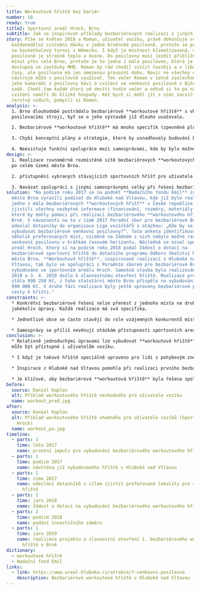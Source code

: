 ```yaml
---
title: Workoutové hřiště bez bariér
number: 18
ready: true
title2: Sportovní areál Hroch, Brno
subtitle: Jak se inspirovat příklady bezbariérových realizací z jiných měst?
story: Píše se květen 2018 a Roman, uživatel vozíku, právě dokončuje svoji
  každonedělní cvičební dávku v jedné brněnské posilovně, protože se připravuje
  na basketbalový turnaj v Německu. I když je místnost klimatizovaná, v
  posilovně je strašné teplo a dusno. Do posilovny musí jezdit přibližně 45
  minut přes celé Brno, protože je to jedna z mála posiloven, která je dobře
  dostupná ze zastávky MHD. Roman by rád chodil cvičit častěji a v libovolné
  časy, ale posilovna má jen omezenou provozní dobu. Navíc ne všechny cvičební
  nástroje může v posilovně využívat. Ten večer Roman v šatně zaslechne, jak se
  jeho kamarádi z posilovny baví o cvičení ve venkovní posilovně v Björnsonově
  sadě. Chodí tam každé úterý od devíti hodin večer a odtud si to po náročném
  cvičení namíří do blízké hospody. Kéž bych si mohl jít s nimi zacvičit ven na
  čerstvý vzduch, pomyslí si Roman.
analysis: >-
  1. Brno dlouhodobě postrádalo bezbariérové **workoutové hřiště** s vhodnými
  posilovacími stroji, byť se o jeho výstavbě již dlouho uvažovalo.

  2. Bezbariérové **workoutové hřiště** má mnoho specifik (zpevněné plochy, výška cvičebních prvků atp.).

  3. Chybí koncepční plány a strategie, které by usnadňovaly budování bezbariérových veřejných prostorů.

  4. Neexistuje funkční spolupráce mezi samosprávami, kde by bylo možné se inspirovat ověřenými bezbariérovými řešeními z jiných obcí a měst.
design: >-
  1. Realizace rovnoměrně rozmístěné sítě bezbariérových **workoutových hřišť**
  po celém území města Brna.

  2. přístupnění vybraných stávajících sportovních hřišť pro uživatele vozíku.

  3. Navázat spolupráci s jinými samosprávnými celky při řešení bezbariérovosti a aktivně vyhledávat příklady dobrých bezbariérových řešení.
solution: "Na podzim roku 2017 se na podnět **Nadačního fondu Emil** zástupci
  města Brna vyrazili podívat do Hluboké nad Vltavou, kde již bylo realizováno
  jedno z mála bezbariérových **workoutových hřišť** v České republice. Zde
  zjistili všechny nezbytné informace (financování, rozměry, materiály atp.),
  které by mohly pomoci při realizaci bezbariérového **workoutového hřiště** v
  Brně. V návaznosti na to v zimě 2017 Poradní sbor pro bezbariérové Brno
  odeslal dotazníky do organizace Liga vozíčkářů s otázkou: „Kde by se měly
  vybudovat bezbariérové venkovní posilovny?“. Tato anketa identifikovala
  několik preferovaných míst, nicméně na žádném z nich nebylo možné realizovat
  venkovní posilovnu v krátkém časovém horizontu. Následně se ozval sportovní
  areál Hroch, který si na podzim roku 2018 podal žádost o dotaci na
  bezbariérové sportovní hřiště do dotačního programu Odboru školství Magistrátu
  města Brna. **Workoutové hřiště**, inspirované realizací z Hluboké nad
  Vltavou, tak bylo ve spolupráci s Poradním sborem pro bezbariérové Brno
  vybudováno ve sportovním areálu Hroch. Samotná stavba byla realizována v roce
  2019 a 3. 4. 2019 došlo k slavnostnímu otevření hřiště. Realizace projektu
  stála 998 250 Kč, z toho statutární město Brno přispělo na vybudování hřiště
  990 000 Kč. V druhé fázi realizace byly ještě upraveny bezbariérové přístupové
  cesty k hřišti."
constraints: >-
  * Konkrétní bezbariérové řešení nelze přenést z jednoho místa na druhé bez
  jakékoliv úpravy. Každá realizace má svá specifika.

  * Jednotlivé obce se často stavějí do role vzájemných konkurentů místo toho, aby se od sebe vzájemně inspirovaly.

  * Samosprávy se příliš nevěnují otázkám přístupnosti sportovních areálů a zařízení.
conclusion: >-
  * Relativně jednoduchými úpravami lze vybudovat **workoutové hřiště**, které
  může být přístupné i uživatelům vozíku.

  * I když je takové hřiště speciálně upraveno pro lidi s pohybovým znevýhodněním, neznamená to, že by nemohlo či nemělo být využíváno kýmkoliv jiným.

  * Inspirace z Hluboké nad Vltavou pomohla při realizaci prvního bezbariérového **workoutového hřiště** v Brně. V rámci návštěvy získali zástupci Brna detailní informace o úskalích realizace projektu, jeho financování, volbě vhodných materiálů a designu jednotlivých cvičebních pomůcek.

  * Je klíčové, aby bezbariérová **workoutová hřiště** byla řešena společně s bezbariérovým přístupem k nim (bezbariérová parkovací místa, zastávka MHD, přístupové cesty).
before:
  source: Daniel Kaplan
  alt: Příklad workoutového hřiště nevhodného pro uživatele vozíku
  name: workout_pred.jpg
after:
  source: Daniel Kaplan
  alt: Příklad workoutového hříště vhodného pro uživatele vozíků (Sportovní areál
    Hroch)
  name: workout_po.jpg
timeline:
  - parts: 1
    time: léto 2017
    name: prvotní impulz pro vybudování bezbariérového workoutového hřiště
  - parts: 1
    time: podzim 2017
    name: návštěva již vybudovaného hřiště v Hluboké nad Vltavou
  - parts: 1
    time: zima 2017
    name: odeslání dotazníků s cílem zjistit preferované lokality pro vybudování
      hřiště
  - parts: 2
    time: jaro 2018
    name: žádost o dotaci na vybudování bezbariérového workoutového hřiště
  - parts: 2
    time: podzim 2018
    name: podání investičního záměru
  - parts: 1
    time: jaro 2019
    name: realizace projektu a slavnostní otevření 1. bezbariérového workoutového
      hřiště v Brně
dictionary:
  - workoutové hřiště
  - Nadační fond Emil
links:
  - link: https://www.areal-hluboka.cz/atrakce/7-venkovni-posilovna
    description: Bezbariérové workoutové hřiště v Hluboké nad Vltavou
---
```

